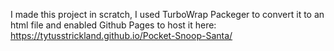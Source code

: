 I made this project in scratch, I used TurboWrap Packeger to convert it to an html file and enabled Github Pages to host it here:
https://tytusstrickland.github.io/Pocket-Snoop-Santa/
